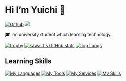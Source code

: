 # Hi I’m Yuichi 👋

[![Github](https://img.shields.io/badge/--FFFFFF?style=social&logo=github&label=Follow%20kawau1)](https://github.com/kawau1)
<img src="https://img.shields.io/badge/-Discord-5865F2.svg?logo=discord&style=popout">

<!--
**kawau1/kawau1** is a ✨ _special_ ✨ repository because its `README.md` (this file) appears on your GitHub profile.

Here are some ideas to get you started:

- 🔭 I’m currently working on ...
- 🌱 I’m currently learning ...
- 👯 I’m looking to collaborate on ...
- 🤔 I’m looking for help with ...
- 💬 Ask me about ...
- 📫 How to reach me: ...
- 😄 Pronouns: ...
- ⚡ Fun fact: ...
-->
🎓 I’m university student which learning technology.

[![trophy](https://github-profile-trophy.vercel.app/?username=kawau1)](https://github.com/ryo-ma/github-profile-trophy)
[![kawau1's GitHub stats](https://github-readme-stats.vercel.app/api?username=kawau1&count_private=true&show_icons=true)](https://github.com/anuraghazra/github-readme-stats)
[![Top Langs](https://github-readme-stats.vercel.app/api/top-langs/?username=kawau1&layout=compact)](https://github.com/anuraghazra/github-readme-stats)

## Learning Skills
<!-- <img src="https://img.shields.io/badge/-Git-F05032.svg?logo=git&style=popout"> -->
<!-- https://simpleicons.org/ -->
[![My Languages](https://skillicons.dev/icons?i=c,cpp,java,swift,python,ruby,rails,html,css,js,bootstrap,jquery)](https://skillicons.dev)
[![My Tools](https://skillicons.dev/icons?i=docker,wordpress,unity,raspberrypi)](https://skillicons.dev)
[![My Services](https://skillicons.dev/icons?i=git,github)](https://skillicons.dev)
[![My Skills](https://skillicons.dev/icons?i=visualstudio,vscode,vim)](https://skillicons.dev)


